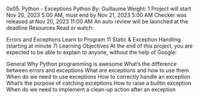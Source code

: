 0x05. Python - Exceptions
Python
 By: Guillaume
 Weight: 1
 Project will start Nov 20, 2023 5:00 AM, must end by Nov 21, 2023 5:00 AM
 Checker was released at Nov 20, 2023 11:00 AM
 An auto review will be launched at the deadline
Resources
Read or watch:

Errors and Exceptions
Learn to Program 11 Static & Exception Handling (starting at minute 7)
Learning Objectives
At the end of this project, you are expected to be able to explain to anyone, without the help of Google:

General
Why Python programming is awesome
What’s the difference between errors and exceptions
What are exceptions and how to use them
When do we need to use exceptions
How to correctly handle an exception
What’s the purpose of catching exceptions
How to raise a builtin exception
When do we need to implement a clean-up action after an exception
